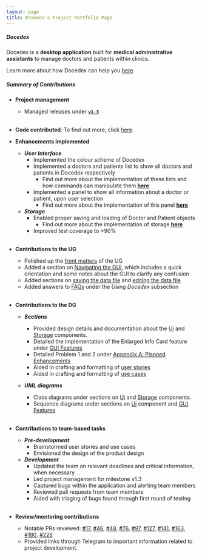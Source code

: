 ```yaml
---
layout: page
title: Praveen's Project Portfolio Page
---
```


##### Docedex

Docedex is a **desktop application** built for **medical administrative assistants**
to manage doctors and patients within clinics.

Learn more about how Docedex can help you [here](../UserGuide.md)

##### Summary of Contributions

- **Project management**
  - Managed releases under **[`v1.3`](https://github.com/AY2223S2-CS2103T-F12-1/tp/releases/tag/v1.3.4)**
<br><br>
- **Code contributed**: To find out more, click [here](https://nus-cs2103-ay2223s2.github.io/tp-dashboard/?search=praveenkrishna0512&breakdown=true&sort=groupTitle&sortWithin=title&since=2023-02-17&timeframe=commit&mergegroup=&groupSelect=groupByRepos&checkedFileTypes=docs~functional-code~test-code~other).

- **Enhancements implemented**
  - ***User Interface***
    - Implemented the colour scheme of Docedex
    - Implemented a doctors and patients list to show all doctors and patients in Docedex respectively
      - Find out more about the implementation of these lists and how commands can manipulate them **[here](../DeveloperGuide.md#contact-display)**
    - Implemented a panel to show all information about a doctor or patient, upon user selection
      - Find out more about the implementation of this panel **[here](../DeveloperGuide.md#enlarged-info-card-feature)**
  - ***Storage***
    - Enabled proper saving and loading of Doctor and Patient objects
      - Find out more about the implementation of storage **[here](../DeveloperGuide.md#storage-component)**
    - Improved test coverage to >90%
<br><br>
- **Contributions to the UG**
  - Polished up the [front matters](../UserGuide.md#welcome-to-docedex) of the UG
  - Added a section on [Navigating the GUI](../UserGuide.md#navigating-the-graphical-user-interface-gui),
    which includes a quick orientation and some notes about the GUI to clarify any confusion
  - Added sections on [saving the data file](../UserGuide.md#saving-the-data)
    and [editing the data file](../UserGuide.md#editing-the-data-file)
  - Added answers to [FAQs](../UserGuide.md#faq) under the *Using Docedex* subsection
<br><br>
- **Contributions to the DG**
  - ***Sections***
    - Provided design details and documentation about the [Ui](../DeveloperGuide.md#ui-component)
    and [Storage](../DeveloperGuide.md#storage-component) components.
    - Detailed the implementation of the Enlarged Info Card feature
    under [GUI Features](../DeveloperGuide.md#gui-features)
    - Detailed Problem 1 and 2 under [Appendix A: Planned Enhancements](../DeveloperGuide.md#appendix-a-planned-enhancements)
    - Aided in crafting and formatting of [user stories](../DeveloperGuide.md#appendix-c-user-stories)
    - Aided in crafting and formatting of [use cases](../DeveloperGuide.md#appendix-d-use-cases)

  - ***UML diagrams***
    - Class diagrams under sections on [Ui](../DeveloperGuide.md#ui-component)
      and [Storage](../DeveloperGuide.md#storage-component) components.
    - Sequence diagrams under sections on [Ui](../DeveloperGuide.md#ui-component) component
    and [GUI Features](../DeveloperGuide.md#gui-features)
<br><br>
- **Contributions to team-based tasks**
  - ***Pre-development***
    - Brainstormed user stories and use cases
    - Envisioned the design of the product design
  - ***Development***
    - Updated the team on relevant deadlines and critical information, when necessary
    - Led project management for milestone v1.3
    - Captured bugs within the application and alerting team members
    - Reviewed pull requests from team members
    - Aided with triaging of bugs found through first round of testing
<br><br>
- **Review/mentoring contributions**
  - Notable PRs reviewed:
    [#17](https://github.com/AY2223S2-CS2103T-F12-1/tp/pull/17),
    [#46](https://github.com/AY2223S2-CS2103T-F12-1/tp/pull/46),
    [#48](https://github.com/AY2223S2-CS2103T-F12-1/tp/pull/48),
    [#76](https://github.com/AY2223S2-CS2103T-F12-1/tp/pull/76),
    [#97](https://github.com/AY2223S2-CS2103T-F12-1/tp/pull/97),
    [#127](https://github.com/AY2223S2-CS2103T-F12-1/tp/pull/127),
    [#141](https://github.com/AY2223S2-CS2103T-F12-1/tp/pull/141),
    [#163](https://github.com/AY2223S2-CS2103T-F12-1/tp/pull/163),
    [#180](https://github.com/AY2223S2-CS2103T-F12-1/tp/pull/180),
    [#228](https://github.com/AY2223S2-CS2103T-F12-1/tp/pull/228)
  - Provided links through Telegram to important information related to
      project development.
